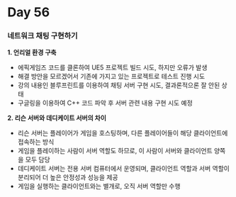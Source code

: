 # Day 56

### 네트워크 채팅 구현하기

**1. 언리얼 환경 구축**

- 에픽게임즈 코드를 클론하여 UE5 프로젝트 빌드 시도, 하지만 오류가 발생
- 해결 방안을 모르겠어서 기존에 가지고 있는 프로젝트로 테스트 진행 시도
- 강의 내용인 블루프린트를 이용하여 채팅 서버 구현 시도, 결과론적으론 잘 안된 상태
- 구글링을 이용하여 C++ 코드 파악 후 서버 관련 내용 구현 시도 예정

**2. 리슨 서버와 데디케이트 서버의 차이**

- 리슨 서버는 플레이어가 게임을 호스팅하며, 다른 플레이어들이 해당 클라이언트에 접속하는 방식
- 게임을 플레이하는 사람이 서버 역할도 하므로, 이 사람이 서버와 클라이언트 양쪽을 모두 담당
- 데디케이트 서버는 전용 서버 컴퓨터에서 운영되며, 클라이언트 역할과 서버 역할이 분리되어 더 높은 안정성과 성능을 제공
- 게임을 실행하는 클라이언트와는 별개로, 오직 서버 역할만 수행

